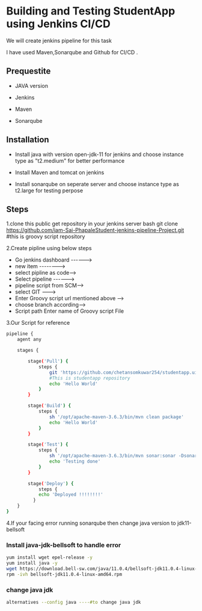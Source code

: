 # Building and Testing StudentApp using Jenkins CI/CD

We will create jenkins pipeline  for this task 

I have used Maven,Sonarqube and Github for CI/CD .
 


## Prequestite

- JAVA version  

- Jenkins

- Maven 

- Sonarqube  
 
## Installation

- Install java with version open-jdk-11 for jenkins and choose instance type as "t2.medium" for better performance

- Install Maven and tomcat on jenkins

- Install sonarqube on seperate server and choose instance type as t2.large for testing perpose


## Steps

1.clone this public get repository in your jenkins server
bash
git clone https://github.com/iam-Sai-PhapaleStudent-jenkins-pipeline-Project.git 
#this is groovy script repository 


2.Create pipline using below steps
    
- Go jenkins dashboard ------> 
- new item --------> 
- select pipline as code--> 
- Select pipeline ------> 
- pipeline script from SCM-->
- select GIT ---> 
- Enter Groovy script url mentioned above --> 
- choose branch according--> 
- Script path Enter name of Groovy script File

3.Our Script for reference 
```bash
pipeline {
    agent any

    stages {

        stage('Pull') {
            steps {
                git 'https://github.com/chetansomkuwar254/studentapp.ui.git' 
                #This is studentapp repository 
                echo 'Hello World'
            }
        }

        stage('Build') {
            steps {
                sh '/opt/apache-maven-3.6.3/bin/mvn clean package'
                echo 'Hello World'
            }
        }

        stage('Test') {
            steps {
                sh '/opt/apache-maven-3.6.3/bin/mvn sonar:sonar -Dsonar.projectKey=studentapp-ui -Dsonar.host.url=http://52.66.207.203:9000 -Dsonar.login=75df1c9e34a0449ff40447fe08bd4b8424396605'
                echo 'Testing done'
            }
        } 

        stage('Deploy') {
            steps {
            echo 'Deployed !!!!!!!!'
          }
    }
}
```

4.If your facing error running sonarqube then change java version to jdk11-bellsoft

### Install java-jdk-bellsoft to handle error
```bash
yum install wget epel-release -y
yum install java -y
wget https://download.bell-sw.com/java/11.0.4/bellsoft-jdk11.0.4-linux-amd64.rpm
rpm -ivh bellsoft-jdk11.0.4-linux-amd64.rpm
```

### change java jdk
```bash 
alternatives --config java ----#to change java jdk 
```
